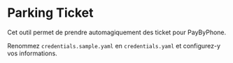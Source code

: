 # Parking Ticket

Cet outil permet de prendre automagiquement des ticket pour PayByPhone.

Renommez `credentials.sample.yaml` en `credentials.yaml` et configurez-y vos informations.
